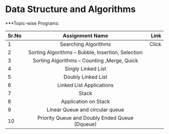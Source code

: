 # Data Structure and Algorithms 

***Topic-wise Programs:

| Sr.No |               Assignment Name                    | Link  |
| ------|:------------------------------------------------:| -----:|
| 1     |Searching Algorithms                              | Click |
| 2     |Sorting Algorithms – Bubble, Insertion, Selection |       |
| 3     |Sorting Algorithms – Counting ,Merge, Quick       |       |
| 4     |Singly Linked List                                |       |
| 5     |Doubly Linked List                                |       |
| 6     |Linked List Applications                          |       |
| 7     |Stack                                             |       |
| 8     |Application on Stack                              |       |
| 9     |Linear Queue and circular queue                   |       |
|10     |Priority Queue and Doubly Ended Queue (Dqueue)    |       |

 
